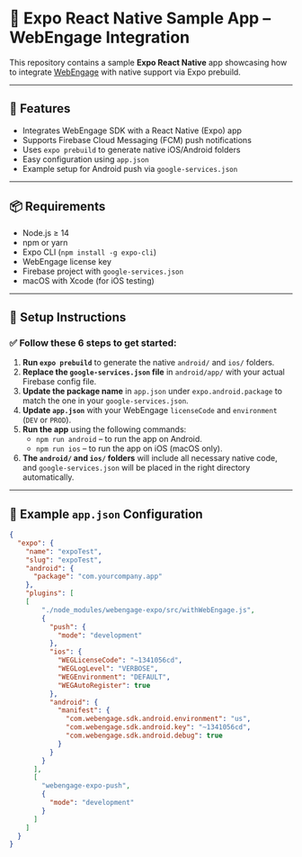 # 📱 Expo React Native Sample App – WebEngage Integration

This repository contains a sample **Expo React Native** app showcasing how to integrate [WebEngage](https://docs.webengage.com) with native support via Expo prebuild.

---

## 🚀 Features

- Integrates WebEngage SDK with a React Native (Expo) app
- Supports Firebase Cloud Messaging (FCM) push notifications
- Uses `expo prebuild` to generate native iOS/Android folders
- Easy configuration using `app.json`
- Example setup for Android push via `google-services.json`

---

## 📦 Requirements

- Node.js ≥ 14
- npm or yarn
- Expo CLI (`npm install -g expo-cli`)
- WebEngage license key
- Firebase project with `google-services.json`
- macOS with Xcode (for iOS testing)

---

## 🔧 Setup Instructions

### ✅ Follow these 6 steps to get started:

1. **Run `expo prebuild`** to generate the native `android/` and `ios/` folders.
2. **Replace the `google-services.json` file** in `android/app/` with your actual Firebase config file.
3. **Update the package name** in `app.json` under `expo.android.package` to match the one in your `google-services.json`.
4. **Update `app.json`** with your WebEngage `licenseCode` and `environment` (`DEV` or `PROD`).
5. **Run the app** using the following commands:
   - `npm run android` – to run the app on Android.
   - `npm run ios` – to run the app on iOS (macOS only).
6. **The `android/` and `ios/` folders** will include all necessary native code, and `google-services.json` will be placed in the right directory automatically.

---

## 📄 Example `app.json` Configuration

```json
{
  "expo": {
    "name": "expoTest",
    "slug": "expoTest",
    "android": {
      "package": "com.yourcompany.app"
    },
    "plugins": [
    [
        "./node_modules/webengage-expo/src/withWebEngage.js",
        {
          "push": {
            "mode": "development"
          },
          "ios": {
            "WEGLicenseCode": "~1341056cd",
            "WEGLogLevel": "VERBOSE",
            "WEGEnvironment": "DEFAULT",
            "WEGAutoRegister": true
          },
          "android": {
            "manifest": {
              "com.webengage.sdk.android.environment": "us",
              "com.webengage.sdk.android.key": "~1341056cd",
              "com.webengage.sdk.android.debug": true
            }
          }
        }
      ],
      [
        "webengage-expo-push",
        {
          "mode": "development"
        }
      ]
    ]
  }
}
